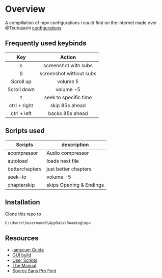 # Overview

A compiliation of mpv configurations i could find on the internet made over @Tsubajashi [configurations](https://github.com/Tsubajashi/mpv-settings)

## Frequently used keybinds
| Key | Action |
| :-: | :-: |
| s |screenshot with subs | 
| S |screenshot without subs |
| Scroll up | volume   5 |
| Scroll down | volume  -5 |
| t | seek to specific time | 
| ctrl + right | skip 85s ahead |
| ctrl + left | backs 85s ahead |

## Scripts used

| Scripts | description  |
| - | - |
| acompressor |Audio compressor | 
| autoload | loads next file |
| betterchapters | just better chapters |
| seek-to | volume  -5 |
| chapterskip | skips Opening & Endings |

## Installation
Clone this repo to
```
C:\Users\%username%\AppData\Roaming\mpv
```
## Resources
- [iamscum Guide](https://iamscum.wordpress.com/guides/videoplayback-guide/mpv-conf/)
- [GUI build](https://sourceforge.net/projects/mpv-player-windows/files/)
- [User Scripts](https://github.com/mpv-player/mpv/wiki/User-Scripts)
- [The Manual](https://mpv.io/manual/master/)
- [Source Sans Pro Font](https://fonts.google.com/specimen/Source+Sans+Pro)
